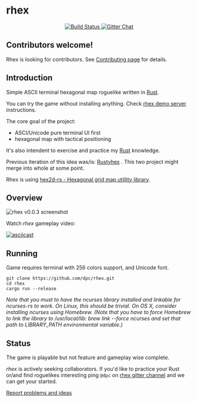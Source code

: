 # rhex

<p align="center">
  <a href="https://travis-ci.org/dpc/rhex">
      <img src="https://img.shields.io/travis/dpc/rhex/master.svg?style=flat-square" alt="Build Status">
  </a>
  <a href="https://gitter.im/dpc/rhex">
      <img src="https://img.shields.io/badge/GITTER-join%20chat-green.svg?style=flat-square" alt="Gitter Chat">
  </a>
</p>

## Contributors welcome!

Rhex is looking for contributors. See
[Contributing page](https://github.com/dpc/rhex/wiki/Contributing)
for details.

## Introduction

Simple ASCII terminal hexagonal map  roguelike written in [Rust][rust-home].

You can try the game without installing anything. Check
[rhex demo server](https://github.com/dpc/rhex/wiki/Demo-server) instructions.

The core goal of the project:

* ASCI/Unicode pure terminal UI first
* hexagonal map with tactical positioning

It's also intendent to exercise and practice my [Rust][rust-home] knowledge.

Previous iteration of this idea was/is: [Rustyhex][rustyhex] . This two project
might merge into whole at some point.

Rhex is using [hex2d-rs - Hexagonal grid map utillity library][hex2d-rs].

[rust-home]: http://rust-lang.org
[rustyhex]: //github.com/dpc/rustyhex
[hex2d-rs]: //github.com/dpc/hex2d-rs

## Overview

![rhex v0.0.3 screenshot](http://i.imgur.com/M9fi1ri.png)

Watch *rhex* gameplay video:

[![asciicast](https://asciinema.org/a/34224.png)](https://asciinema.org/a/34224)

## Running

Game requires terminal with 256 colors support, and Unicode font.

	git clone https://github.com/dpc/rhex.git
	cd rhex
	cargo run --release

*Note that you must to have the ncurses library installed and linkable for ncurses-rs to work. On Linux, this should be trivial. On OS X, consider installing ncurses using Homebrew. (Note that you have to force Homebrew to link the library to /usr/local/lib: brew link --force ncurses and set that path to LIBRARY_PATH environmental variable.)*

## Status

The game is playable but not feature and gameplay wise complete.

*rhex* is actively seeking collaborators. If you'd like to practice your Rust
or/and find roguelikes interesting ping `@dpc` on [rhex gitter channel][rhex-gitter] and we
can get your started.

[Report problems and ideas][issues]

[issues]: https://github.com/dpc/rhex/issues
[rhex-gitter]: https://gitter.im/dpc/rhex
